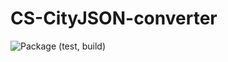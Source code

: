 # CS-CityJSON-converter
![Package (test, build)](https://github.com/KyrumX/CS-CityJSON-converter/actions/workflows/workflow.yml/badge.svg)
